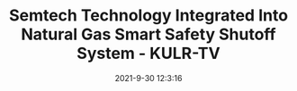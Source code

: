 ---
"title": "Semtech Technology Integrated Into Natural Gas Smart Safety Shutoff System - KULR-TV"
"date": "2021-9-30 12:3:16"
"feed_name": "GOOGLENEWSINDUSTRIAL"
"feed_website": "https://news.google.com/search?q=industrial%2Bincident&hl=en-US&gl=US&ceid=US:en"
"feed_rss": "https://news.google.com/rss/search?q=industrial%2Bincident&hl=en-US&gl=US&ceid=US:en"
"link": "https://www.kulr8.com/news/money/semtech-technology-integrated-into-natural-gas-smart-safety-shutoff-system/article_e77c597b-a0c7-52bf-873b-1039aa56b745.html"
"source": "{'href': 'https://www.kulr8.com', 'title': 'KULR-TV'}"
"file": "_posts/2021-1-1-29bf7dee72486d2bde15161e8f56360c04e866e5.md"
"accident": "0"
"drilling": "0"
"dead": "0"
"injured": "0"
"arrested": "0"
"where": "unknown site"
"causes": "unknown"
"place": "unknown place"
---
